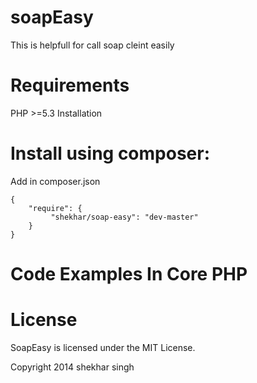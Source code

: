 soapEasy
========
This is helpfull for call soap cleint easily

Requirements
==============
PHP >=5.3
Installation

Install using composer:
=====================
Add in composer.json

    {
        "require": {
             "shekhar/soap-easy": "dev-master"
        }
    }
    
Code Examples In Core PHP
=========
<?php

//Call Autoload classes
include('vendor/autoload.php');

use soapEasy\SoapEasy\SoapEasy;

echo SoapEasy::rand(6);
?>

License
===========
SoapEasy is licensed under the MIT License.

Copyright 2014 shekhar singh

